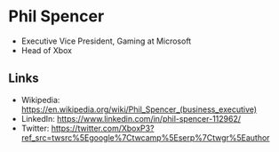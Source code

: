 # Phil Spencer

- Executive Vice President, Gaming at Microsoft
- Head of Xbox

## Links
- Wikipedia: https://en.wikipedia.org/wiki/Phil_Spencer_(business_executive)
- LinkedIn: https://www.linkedin.com/in/phil-spencer-112962/
- Twitter: https://twitter.com/XboxP3?ref_src=twsrc%5Egoogle%7Ctwcamp%5Eserp%7Ctwgr%5Eauthor
